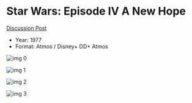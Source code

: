 # Star Wars: Episode IV A New Hope

[Discussion Post](https://www.avsforum.com/threads/bass-eq-for-filtered-movies.2995212/post-56913572)

* Year: 1977
* Format: Atmos / Disney+ DD+ Atmos

![img 0](https://i.imgur.com/XiaaymR.jpg)

![img 1](https://i.imgur.com/65xytLd.png)

![img 2](https://i.imgur.com/AZC7JUN.jpg)

![img 3](https://i.imgur.com/lsa4VOq.jpg)

